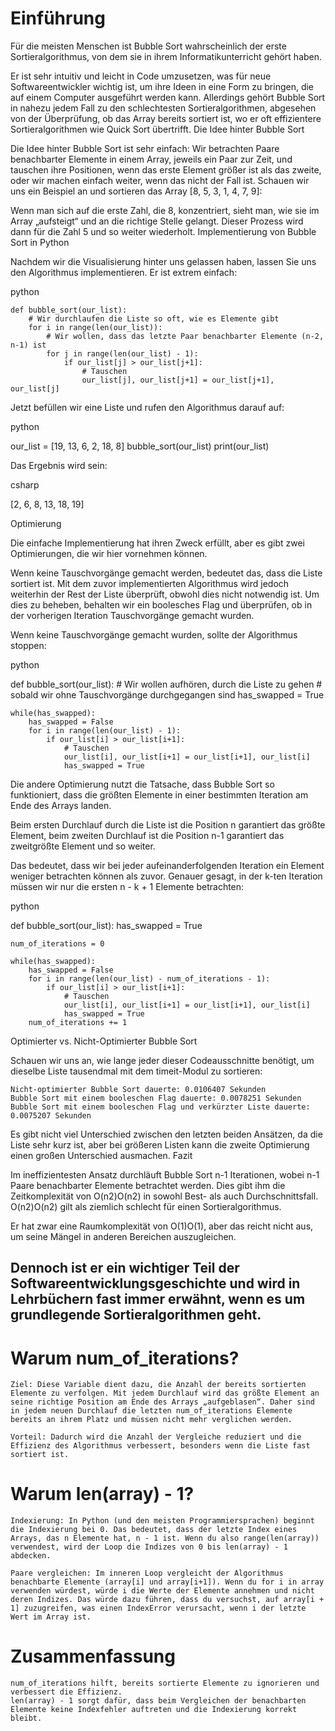# Einführung

Für die meisten Menschen ist Bubble Sort wahrscheinlich der erste Sortieralgorithmus, von dem sie in ihrem Informatikunterricht gehört haben.

Er ist sehr intuitiv und leicht in Code umzusetzen, was für neue Softwareentwickler wichtig ist, um ihre Ideen in eine Form zu bringen, die auf einem Computer ausgeführt werden kann. Allerdings gehört Bubble Sort in nahezu jedem Fall zu den schlechtesten Sortieralgorithmen, abgesehen von der Überprüfung, ob das Array bereits sortiert ist, wo er oft effizientere Sortieralgorithmen wie Quick Sort übertrifft.
Die Idee hinter Bubble Sort

Die Idee hinter Bubble Sort ist sehr einfach: Wir betrachten Paare benachbarter Elemente in einem Array, jeweils ein Paar zur Zeit, und tauschen ihre Positionen, wenn das erste Element größer ist als das zweite, oder wir machen einfach weiter, wenn das nicht der Fall ist. Schauen wir uns ein Beispiel an und sortieren das Array [8, 5, 3, 1, 4, 7, 9]:

Wenn man sich auf die erste Zahl, die 8, konzentriert, sieht man, wie sie im Array „aufsteigt“ und an die richtige Stelle gelangt. Dieser Prozess wird dann für die Zahl 5 und so weiter wiederholt.
Implementierung von Bubble Sort in Python

Nachdem wir die Visualisierung hinter uns gelassen haben, lassen Sie uns den Algorithmus implementieren. Er ist extrem einfach:

python

```
def bubble_sort(our_list):
    # Wir durchlaufen die Liste so oft, wie es Elemente gibt
    for i in range(len(our_list)):
        # Wir wollen, dass das letzte Paar benachbarter Elemente (n-2, n-1) ist
        for j in range(len(our_list) - 1):
            if our_list[j] > our_list[j+1]:
                # Tauschen
                our_list[j], our_list[j+1] = our_list[j+1], our_list[j]
```
Jetzt befüllen wir eine Liste und rufen den Algorithmus darauf auf:

python

our_list = [19, 13, 6, 2, 18, 8]
bubble_sort(our_list)
print(our_list)

Das Ergebnis wird sein:

csharp

[2, 6, 8, 13, 18, 19]

Optimierung

Die einfache Implementierung hat ihren Zweck erfüllt, aber es gibt zwei Optimierungen, die wir hier vornehmen können.

Wenn keine Tauschvorgänge gemacht werden, bedeutet das, dass die Liste sortiert ist. Mit dem zuvor implementierten Algorithmus wird jedoch weiterhin der Rest der Liste überprüft, obwohl dies nicht notwendig ist. Um dies zu beheben, behalten wir ein boolesches Flag und überprüfen, ob in der vorherigen Iteration Tauschvorgänge gemacht wurden.

Wenn keine Tauschvorgänge gemacht wurden, sollte der Algorithmus stoppen:

python

def bubble_sort(our_list):
    # Wir wollen aufhören, durch die Liste zu gehen
    # sobald wir ohne Tauschvorgänge durchgegangen sind
    has_swapped = True

    while(has_swapped):
        has_swapped = False
        for i in range(len(our_list) - 1):
            if our_list[i] > our_list[i+1]:
                # Tauschen
                our_list[i], our_list[i+1] = our_list[i+1], our_list[i]
                has_swapped = True

Die andere Optimierung nutzt die Tatsache, dass Bubble Sort so funktioniert, dass die größten Elemente in einer bestimmten Iteration am Ende des Arrays landen.

Beim ersten Durchlauf durch die Liste ist die Position n garantiert das größte Element, beim zweiten Durchlauf ist die Position n-1 garantiert das zweitgrößte Element und so weiter.

Das bedeutet, dass wir bei jeder aufeinanderfolgenden Iteration ein Element weniger betrachten können als zuvor. Genauer gesagt, in der k-ten Iteration müssen wir nur die ersten n - k + 1 Elemente betrachten:

python

def bubble_sort(our_list):
    has_swapped = True

    num_of_iterations = 0

    while(has_swapped):
        has_swapped = False
        for i in range(len(our_list) - num_of_iterations - 1):
            if our_list[i] > our_list[i+1]:
                # Tauschen
                our_list[i], our_list[i+1] = our_list[i+1], our_list[i]
                has_swapped = True
        num_of_iterations += 1

Optimierter vs. Nicht-Optimierter Bubble Sort

Schauen wir uns an, wie lange jeder dieser Codeausschnitte benötigt, um dieselbe Liste tausendmal mit dem timeit-Modul zu sortieren:

    Nicht-optimierter Bubble Sort dauerte: 0.0106407 Sekunden
    Bubble Sort mit einem booleschen Flag dauerte: 0.0078251 Sekunden
    Bubble Sort mit einem booleschen Flag und verkürzter Liste dauerte: 0.0075207 Sekunden

Es gibt nicht viel Unterschied zwischen den letzten beiden Ansätzen, da die Liste sehr kurz ist, aber bei größeren Listen kann die zweite Optimierung einen großen Unterschied ausmachen.
Fazit

Im ineffizientesten Ansatz durchläuft Bubble Sort n-1 Iterationen, wobei n-1 Paare benachbarter Elemente betrachtet werden. Dies gibt ihm die Zeitkomplexität von O(n2)O(n2) in sowohl Best- als auch Durchschnittsfall. O(n2)O(n2) gilt als ziemlich schlecht für einen Sortieralgorithmus.

Er hat zwar eine Raumkomplexität von O(1)O(1), aber das reicht nicht aus, um seine Mängel in anderen Bereichen auszugleichen.

Dennoch ist er ein wichtiger Teil der Softwareentwicklungsgeschichte und wird in Lehrbüchern fast immer erwähnt, wenn es um grundlegende Sortieralgorithmen geht.
---------------------------------------------------------
# Warum num_of_iterations?

    Ziel: Diese Variable dient dazu, die Anzahl der bereits sortierten Elemente zu verfolgen. Mit jedem Durchlauf wird das größte Element an seine richtige Position am Ende des Arrays „aufgeblasen“. Daher sind in jedem neuen Durchlauf die letzten num_of_iterations Elemente bereits an ihrem Platz und müssen nicht mehr verglichen werden.

    Vorteil: Dadurch wird die Anzahl der Vergleiche reduziert und die Effizienz des Algorithmus verbessert, besonders wenn die Liste fast sortiert ist.

# Warum len(array) - 1?

    Indexierung: In Python (und den meisten Programmiersprachen) beginnt die Indexierung bei 0. Das bedeutet, dass der letzte Index eines Arrays, das n Elemente hat, n - 1 ist. Wenn du also range(len(array)) verwendest, wird der Loop die Indizes von 0 bis len(array) - 1 abdecken.

    Paare vergleichen: Im inneren Loop vergleicht der Algorithmus benachbarte Elemente (array[i] und array[i+1]). Wenn du for i in array verwenden würdest, würde i die Werte der Elemente annehmen und nicht deren Indizes. Das würde dazu führen, dass du versuchst, auf array[i + 1] zuzugreifen, was einen IndexError verursacht, wenn i der letzte Wert im Array ist.

# Zusammenfassung

    num_of_iterations hilft, bereits sortierte Elemente zu ignorieren und verbessert die Effizienz.
    len(array) - 1 sorgt dafür, dass beim Vergleichen der benachbarten Elemente keine Indexfehler auftreten und die Indexierung korrekt bleibt.
